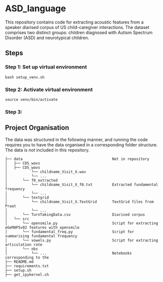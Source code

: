 # ASD_language
This repository contains code for extracting acoustic features from a speaker diarised corpus of US child-caregiver interactions. The dataset comprises two distinct groups: children diagnosed with Autism Spectrum Disorder (ASD) and neurotypical children.


## Steps

### Step 1: Set up virtual environment
```
bash setup_venv.sh
```

### Step 2: Activate virtual environment 
```
source venv/bin/activate
```

### Step 3: 


## Project Organisation
The data was structured in the following manner, and running the code requires you to have the data organised in a corresponding folder structure. The data is not included in this repository.


```
├── data                                         Not in repository
│   ├── CDS_wavs 
│   ├── CDS_wavs 
│           └── childname_Visit_X.wav
│           └── ...
│       └── f0_extracted
│           └── childname_Visit_X_f0.txt         Extracted fundamental frequency
│           └── ...
│       └── textgrid
│           └── childname_Visit_X.TextGrid       TextGrid files from Praat
│           └── ...
│       └── TurnTakingData.csv                   Diarised corpus
│   └── src 
│       └── opensmile.py                         Script for extracting eGeMAPSv02 features with opensmile 
│       └── fundamental_freq.py                  Script for summarising fundamental frequency
│       └── vowels.py                            Script for extracting articulation rate
│       └── nbs                                   
│           └── ...                              Notebooks corresponding to the 
├── README.md
├── requirements.txt
├── setup.sh
├── get_ipykernel.sh
```
